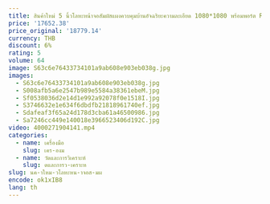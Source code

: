 ```yaml
---
title: สินค้าใหม่ 5 นิ้วโลหะหน้าจอสัมผัสแผงควบคุมบ้านอัจฉริยะความละเอียด 1080*1080 พร้อมพอร์ต RS485
price: '17652.38'
price_original: '18779.14'
currency: THB
discount: 6%
rating: 5
volume: 64
image: S63c6e76433734101a9ab608e903eb038g.jpg
images:
  - S63c6e76433734101a9ab608e903eb038g.jpg
  - S008afb5a6e2547b989e5584a38361ebeM.jpg
  - Sf0538036d2e14d1e992a92078f0e1518I.jpg
  - S3746632e1e634f6dbdfb21818961740ef.jpg
  - Sdafeaf3f65a24d178d3cba61a46500986.jpg
  - Sa7246cc449e140018e3966523406d192C.jpg
video: 4000271904141.mp4
categories:
  - name: เครื่องมือ
    slug: เคร-องม
  - name: วัดและการวิเคราะห์
    slug: ดและการว-เคราะห
slug: นค-าใหม-วโลหะหน-าจอส-มผ
encode: ok1xIB8
lang: th
---
```

  